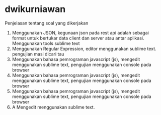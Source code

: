 # dwikurniawan

Penjelasan tentang soal yang dikerjakan

1. Menggunakan JSON, kegunaan json pada rest api adalah sebagai format untuk bertukar data client dan server atau antar aplikasi.
Menggunakan tools sublime text
2. Menggunakan Regular Expression, editor menggunakan sublime text. pengujian masi dicari tau
3. Menggunakan bahasa pemrograman javascript (js), mengedit menggunakan sublime text, pengujian menggunakan console pada browser
4. Menggunakan bahasa pemrograman javascript (js), mengedit menggunakan sublime text, pengujian menggunakan console pada browser
5. Menggunakan bahasa pemrograman javascript (js), mengedit menggunakan sublime text, pengujian menggunakan console pada browser
6. A Mengedit menggunakan sublime text. 
